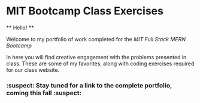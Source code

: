 # MIT Bootcamp Class Exercises

** Hello! **

Welcome to my portfolio of work completed for the *MIT Full Stack MERN Bootcamp*

In here you will find creative engagement with the problems presented in class. These are some of my favorites, along with coding exercises required for our class website. 

### :suspect: Stay tuned for a link to the complete portfolio, coming this fall :suspect:  